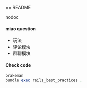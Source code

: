 == README

nodoc

#### miao question

* 玩法
* 评论模块
* 群聊模块

#### Check code

```ruby
brakeman
bundle exec rails_best_practices .
```